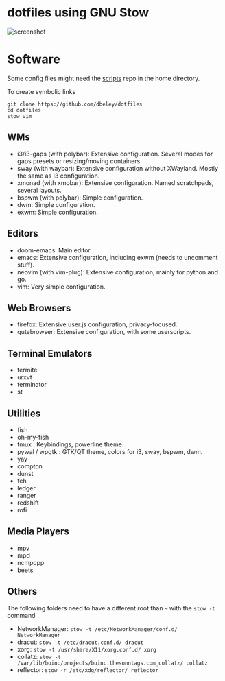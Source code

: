 # dotfiles using GNU Stow

![screenshot](https://raw.githubusercontent.com/dbeley/dotfiles/master/screenshot.png)

# Software

Some config files might need the [scripts](https://github.com/dbeley/scripts) repo in the home directory.

To create symbolic links
```
git clone https://github.com/dbeley/dotfiles
cd dotfiles
stow vim
```

## WMs

* i3/i3-gaps (with polybar): Extensive configuration. Several modes for gaps presets or resizing/moving containers.
* sway (with waybar): Extensive configuration without XWayland. Mostly the same as i3 configuration.
* xmonad (with xmobar): Extensive configuration. Named scratchpads, several layouts.
* bspwm (with polybar): Simple configuration.
* dwm: Simple configuration.
* exwm: Simple configuration.

## Editors

* doom-emacs: Main editor.
* emacs: Extensive configuration, including exwm (needs to uncomment stuff).
* neovim (with vim-plug): Extensive configuration, mainly for python and go.
* vim: Very simple configuration.

## Web Browsers

* firefox: Extensive user.js configuration, privacy-focused.
* qutebrowser: Extensive configuration, with some userscripts.

## Terminal Emulators

* termite
* urxvt
* terminator
* st

## Utilities

* fish
* oh-my-fish
* tmux : Keybindings, powerline theme.
* pywal / wpgtk : GTK/QT theme, colors for i3, sway, bspwm, dwm.
* yay
* compton
* dunst
* feh
* ledger
* ranger
* redshift
* rofi

## Media Players

* mpv
* mpd
* ncmpcpp
* beets

## Others

The following folders need to have a different root than `~` with the `stow -t` command
* NetworkManager: `stow -t /etc/NetworkManager/conf.d/ NetworkManager`
* dracut: `stow -t /etc/dracut.conf.d/ dracut`
* xorg: `stow -t /usr/share/X11/xorg.conf.d/ xorg`
* collatz: `stow -t /var/lib/boinc/projects/boinc.thesonntags.com_collatz/ collatz`
* reflector: `stow -r /etc/xdg/reflector/ reflector`
